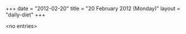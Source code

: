 +++
date = "2012-02-20"
title = "20 February 2012 (Monday)"
layout = "daily-diet"
+++

\<no entries\>